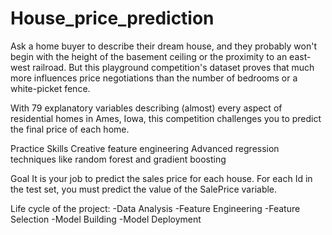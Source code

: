 # House_price_prediction

Ask a home buyer to describe their dream house, and they probably won't begin with the height of the basement ceiling or the proximity to an east-west railroad. But this playground competition's dataset proves that much more influences price negotiations than the number of bedrooms or a white-picket fence.

With 79 explanatory variables describing (almost) every aspect of residential homes in Ames, Iowa, this competition challenges you to predict the final price of each home.

Practice Skills
Creative feature engineering 
Advanced regression techniques like random forest and gradient boosting

Goal
It is your job to predict the sales price for each house. For each Id in the test set, you must predict the value of the SalePrice variable. 

Life cycle of the project:
-Data Analysis
-Feature Engineering
-Feature Selection
-Model Building
-Model Deployment
